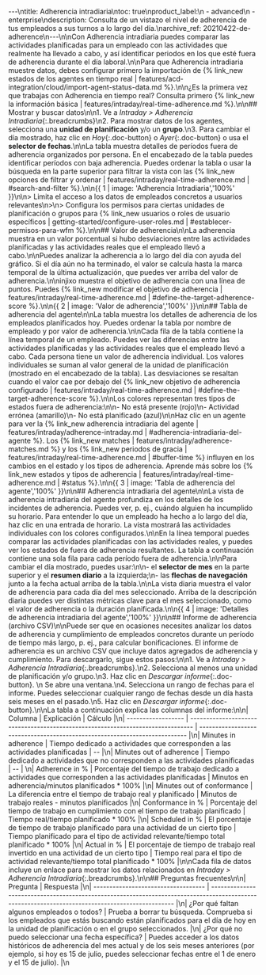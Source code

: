 ---\ntitle: Adherencia intradiaria\ntoc: true\nproduct_label:\n  - advanced\n  - enterprise\ndescription: Consulta de un vistazo el nivel de adherencia de tus empleados a sus turnos a lo largo del día.\narchive_ref: 20210422-de-adherence\n---\n\nCon Adherencia intradiaria puedes comparar las actividades planificadas para un empleado con las actividades que realmente ha llevado a cabo, y así identificar periodos en los que esté fuera de adherencia durante el día laboral.\n\nPara que Adherencia intradiaria muestre datos, debes configurar primero la importación de {% link_new estados de los agentes en tiempo real | features/acd-integration/cloud/import-agent-status-data.md %}.\n\n¿Es la primera vez que trabajas con Adherencia en tiempo real? Consulta primero {% link_new la información básica | features/intraday/real-time-adherence.md %}.\n\n## Mostrar y buscar datos\n\n1. Ve a _Intraday > Adherencia Intradiaria_{:.breadcrumbs}\n2. Para mostrar datos de los agentes, selecciona una **unidad de planificación** y/o un **grupo**.\n3. Para cambiar el día mostrado, haz clic en _Hoy_{:.doc-button} o _Ayer_{:.doc-button} o usa el **selector de fechas**.\n\nLa tabla muestra detalles de períodos fuera de adherencia organizados por persona. En el encabezado de la tabla puedes identificar períodos con baja adherencia. Puedes ordenar la tabla o usar la búsqueda en la parte superior para filtrar la vista con las {% link_new opciones de filtrar y ordenar | features/intraday/real-time-adherence.md | #search-and-filter %}.\n\n{{ 1 | image: 'Adherencia Intradiaria','100%' }}\n\n> Limita el acceso a los datos de empleados concretos a usuarios relevantes\n>\n> Configura los permisos para ciertas unidades de planificación o grupos para {% link_new usuarios o roles de usuario específicos | getting-started/configure-user-roles.md | #establecer-permisos-para-wfm %}.\n\n## Valor de adherencia\n\nLa adherencia muestra en un valor porcentual si hubo desviaciones entre las actividades planificadas y las actividades reales que el empleado llevó a cabo.\n\nPuedes analizar la adherencia a lo largo del día con ayuda del gráfico. Si el día aún no ha terminado, el valor se calcula hasta la marca temporal de la última actualización, que puedes ver arriba del valor de adherencia.\n\ninjixo muestra el objetivo de adherencia con una línea de puntos. Puedes {% link_new modificar el objetivo de adherencia | features/intraday/real-time-adherence.md | #define-the-target-adherence-score %}.\n\n{{ 2 | image: 'Valor de adherencia','100%' }}\n\n## Tabla de adherencia del agente\n\nLa tabla muestra los detalles de adherencia de los empleados planificados hoy. Puedes ordenar la tabla por nombre de empleado y por valor de adherencia.\n\nCada fila de la tabla contiene la línea temporal de un empleado. Puedes ver las diferencias entre las actividades planificadas y las actividades reales que el empleado llevó a cabo. Cada persona tiene un valor de adherencia individual. Los valores individuales se suman al valor general de la unidad de planificación (mostrado en el encabezado de la tabla). Las desviaciones se resaltan cuando el valor cae por debajo del {% link_new objetivo de adherencia configurado | features/intraday/real-time-adherence.md | #define-the-target-adherence-score %}.\n\nLos colores representan tres tipos de estados fuera de adherencia:\n\n- No está presente (rojo)\n- Actividad errónea (amarillo)\n- No está planificado (azul)\n\nHaz clic en un agente para ver la {% link_new adherencia intradiaria del agente | features/intraday/adherence-intraday.md | #adherencia-intradiaria-del-agente %}. Los {% link_new matches | features/intraday/adherence-matches.md %} y los {% link_new periodos de gracia | features/intraday/real-time-adherence.md | #buffer-time %} influyen en los cambios en el estado y los tipos de adherencia. Aprende más sobre los {% link_new estados y tipos de adherencia | features/intraday/real-time-adherence.md | #status %}.\n\n{{ 3 | image: 'Tabla de adherencia del agente','100%' }}\n\n## Adherencia intradiaria del agente\n\nLa vista de adherencia intradiaria del agente profundiza en los detalles de los incidentes de adherencia. Puedes ver, p.&nbsp;ej., cuándo alguien ha incumplido su horario. Para entender lo que un empleado ha hecho a lo largo del día, haz clic en una entrada de horario. La vista mostrará las actividades individuales con los colores configurados.\n\nEn la línea temporal puedes comparar las actividades planificadas con las actividades reales, y puedes ver los estados de fuera de adherencia resultantes. La tabla a continuación contiene una sola fila para cada período fuera de adherencia.\n\nPara cambiar el día mostrado, puedes usar:\n\n- el **selector de mes** en la parte superior y el **resumen diario** a la izquierda;\n- las **flechas de navegación** junto a la fecha actual arriba de la tabla.\n\nLa vista diaria muestra el valor de adherencia para cada día del mes seleccionado. Arriba de la descripción diaria puedes ver distintas métricas clave para el mes seleccionado, como el valor de adherencia o la duración planificada.\n\n{{ 4 | image: 'Detalles de adherencia intradiaria del agente','100%' }}\n\n## Informe de adherencia (archivo CSV)\n\nPuede ser que en ocasiones necesites analizar los datos de adherencia y cumplimiento de empleados concretos durante un período de tiempo más largo, p.&nbsp;ej., para calcular bonificaciones. El informe de adherencia es un archivo CSV que incluye datos agregados de adherencia y cumplimiento. Para descargarlo, sigue estos pasos:\n\n1. Ve a _Intraday > Adherencia Intradiaria_{:.breadcrumbs}.\n2. Selecciona al menos una unidad de planificación y/o grupo.\n3. Haz clic en _Descargar informe_{:.doc-button}.  \n   Se abre una ventana.\n4. Selecciona un rango de fechas para el informe. Puedes seleccionar cualquier rango de fechas desde un día hasta seis meses en el pasado.\n5. Haz clic en _Descargar informe_{:.doc-button}.\n\nLa tabla a continuación explica las columnas del informe:\n\n| Columna             | Explicación                                                                     | Cálculo                                                                |\n| ------------------ | ------------------------------------------------------------------------------- | -------------------------------------------------------------------------- |\n| Minutes in adherence | Tiempo dedicado a actividades que corresponden a las actividades planificadas      | -- |\n| Minutes out of adherence  | Tiempo dedicado a actividades que no corresponden a las actividades planificadas        | -- |                  \n| Adherence in %   | Porcentaje del tiempo de trabajo dedicado a actividades que corresponden a las actividades planificadas       | Minutos en adherencia/minutos planificados * 100% |\n| Minutes out of conformance   | La diferencia entre el tiempo de trabajo real y planificado             | Minutos de trabajo reales - minutos planificados |\n| Conformance in % | Porcentaje del tiempo de trabajo en cumplimiento con el tiempo de trabajo planificado | Tiempo real/tiempo planificado * 100% |\n| Scheduled in %  | El porcentaje de tiempo de trabajo planificado para una actividad de un cierto tipo | Tiempo planificado para el tipo de actividad relevante/tiempo total planificado * 100%              |\n| Actual in %  | El porcentaje de tiempo de trabajo real invertido en una actividad de un cierto tipo | Tiempo real para el tipo de actividad relevante/tiempo total planificado * 100%              |\n\nCada fila de datos incluye un enlace para mostrar los datos relacionados en _Intraday > Adherencia Intradiaria_{:.breadcrumbs}.\n\n## Preguntas frecuentes\n\n| Pregunta                            | Respuesta                                                                                                                                           |\n| ----------------------------------- | ------------------------------------------------------------------------------------------------------------------------------------------------ |\n| ¿Por qué faltan algunos empleados o todos? | Prueba a borrar tu búsqueda. Comprueba si los empleados que estás buscando están planificados para el día de hoy en la unidad de planificación o en el grupo seleccionados.           |\n| ¿Por qué no puedo seleccionar una fecha específica? | Puedes acceder a los datos históricos de adherencia del mes actual y de los seis meses anteriores (por ejemplo, si hoy es 15 de julio, puedes seleccionar fechas entre el 1 de enero y el 15 de julio). |\n